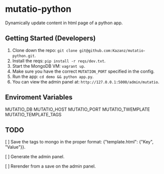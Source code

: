 # mutatio-python
Dynamically update content in html page of a python app.

## Getting Started (Developers)

1. Clone down the repo: `git clone git@github.com:Kazanz/mutatio-python.git`.
2. Install the reqs: `pip install -r reqs/dev.txt`.
3. Start the MongoDB VM: `vagrant up`. 
4. Make sure you have the correct `MUTATION_PORT` specified in the config.
5. Run the app: `cd demo && python app.py`.
6. You can view the admin panel at: `http://127.0.0.1:5000/admin/mutatio`.


## Enviroment Variables

MUTATIO_DB
MUTATIO_HOST
MUTATIO_PORT
MUTATIO_TWEMPLATE
MUTATIO_TEMPLATE_TAGS


## TODO

[ ] Save the tags to mongo in the proper format: {"template.html": {"Key", "Value"}}.

[ ] Generate the admin panel.

[ ] Rerender from a save on the admin panel.
